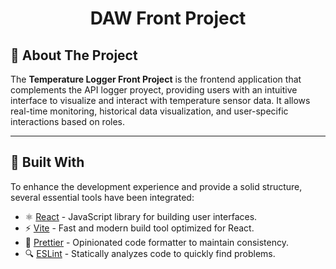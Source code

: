 <div align="center">
  <h1>DAW Front Project</h1>
</div>

## 📌 About The Project

The **Temperature Logger Front Project** is the frontend application that complements the API logger proyect, providing users with an intuitive interface to visualize and interact with temperature sensor data. It allows real-time monitoring, historical data visualization, and user-specific interactions based on roles.

---

## 🚀 Built With

To enhance the development experience and provide a solid structure, several essential tools have been integrated:

- ⚛️ [React](https://react.dev/) - JavaScript library for building user interfaces.
- ⚡ [Vite](https://vitejs.dev/) - Fast and modern build tool optimized for React.
- 🎨 [Prettier](https://prettier.io/) - Opinionated code formatter to maintain consistency.
- 🔍 [ESLint](https://eslint.org/) - Statically analyzes code to quickly find problems.
